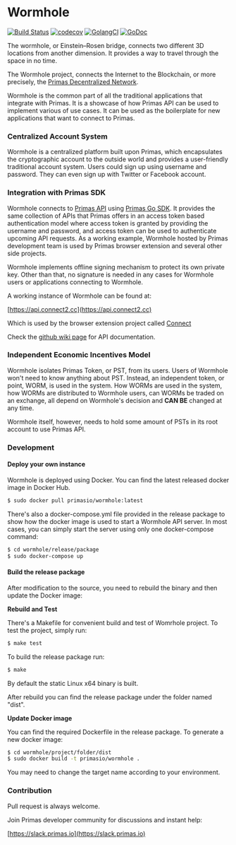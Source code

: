 # Wormhole

[![Build Status](https://travis-ci.com/primasio/wormhole.svg?branch=master)](https://travis-ci.com/primasio/wormhole)
[![codecov](https://codecov.io/gh/primasio/wormhole/branch/master/graph/badge.svg)](https://codecov.io/gh/primasio/wormhole)
[![GolangCI](https://golangci.com/badges/github.com/primasio/wormhole.svg)](https://golangci.com)
[![GoDoc](https://img.shields.io/badge/godoc-reference-blue.svg)](https://godoc.org/github.com/primasio/wormhole)

The wormhole, or Einstein–Rosen bridge, connects two different 3D locations from another dimension. It provides a way
to travel through the space in no time.

The Wormhole project, connects the Internet to the Blockchain, or more precisely, the
[Primas Decentralized Network](https://primas.io).

Wormhole is the common part of all the traditional applications that integrate with Primas. It is a showcase of how Primas
API can be used to implement various of use cases. It can be used as the boilerplate for new applications that want to
connect to Primas.

### Centralized Account System

Wormhole is a centralized platform built upon Primas, which encapsulates the cryptographic account to the
outside world and provides a user-friendly traditional account system. Users could sign up using username and password.
They can even sign up with Twitter or Facebook account.

### Integration with Primas SDK

Wormhole connects to [Primas API](https://github.com/primasio/primas-api-doc)
using [Primas Go SDK](https://github.com/primasio/primas-api-sdk-go). It provides the same collection of APIs that
Primas offers in an access token based authentication model where access token is granted by providing the username and
password, and access token can be used to authenticate upcoming API requests. As a working example, Wormhole hosted by
Primas development team is used by Primas browser extension and several other side projects.

Wormhole implements offline signing mechanism to protect its own private key. Other than that, no signature is needed in
any cases for Wormhole users or applications connecting to Wormhole.

A working instance of Wormhole can be found at:

[https://api.connect2.cc](https://api.connect2.cc)

Which is used by the browser extension project called [Connect](https://www.connect2.cc)

Check the [github wiki page](https://github.com/primasio/wormhole/wiki) for API documentation.

### Independent Economic Incentives Model

Wormhole isolates Primas Token, or PST, from its users. Users of Wormhole won't need to know anything about PST.
Instead, an independent token, or point, WORM, is used in the system. How WORMs are used in the system, how WORMs are
distributed to Wormhole users, can WORMs be traded on an exchange, all depend on Wormhole's decision and **CAN BE**
changed at any time.

Wormhole itself, however, needs to hold some amount of PSTs in its root account to use Primas API.

### Development

#### Deploy your own instance

Wormhole is deployed using Docker. You can find the latest released docker image in Docker Hub.

```bash
$ sudo docker pull primasio/wormhole:latest
```

There's also a docker-compose.yml file provided in the release package to show how the docker image is used to start
a Wormhole API server. In most cases, you can simply start the server using only one docker-compose command:

```bash
$ cd wormhole/release/package
$ sudo docker-compose up
```

#### Build the release package

After modification to the source, you need to rebuild the binary and then update the Docker image:

**Rebuild and Test**

There's a Makefile for convenient build and test of Womrhole project. To test the project, simply run:

```bash
$ make test
```

To build the release package run:

```bash
$ make
```

By default the static Linux x64 binary is built.

After rebuild you can find the release package under the folder named "dist".

**Update Docker image**

You can find the required Dockerfile in the release package.
To generate a new docker image:

```bash
$ cd wormhole/project/folder/dist
$ sudo docker build -t primasio/wormhole .
```

You may need to change the target name according to your environment.

### Contribution

Pull request is always welcome.

Join Primas developer community for discussions and instant help:

[https://slack.primas.io](https://slack.primas.io)

